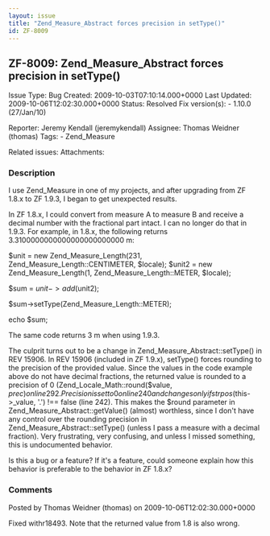 ```yaml
---
layout: issue
title: "Zend_Measure_Abstract forces precision in setType()"
id: ZF-8009
---
```


ZF-8009: Zend\_Measure\_Abstract forces precision in setType()
--------------------------------------------------------------

 Issue Type: Bug Created: 2009-10-03T07:10:14.000+0000 Last Updated: 2009-10-06T12:02:30.000+0000 Status: Resolved Fix version(s): - 1.10.0 (27/Jan/10)
 
 Reporter:  Jeremy Kendall (jeremykendall)  Assignee:  Thomas Weidner (thomas)  Tags: - Zend\_Measure
 
 Related issues: 
 Attachments: 
### Description

I use Zend\_Measure in one of my projects, and after upgrading from ZF 1.8.x to ZF 1.9.3, I began to get unexpected results.

In ZF 1.8.x, I could convert from measure A to measure B and receive a decimal number with the fractional part intact. I can no longer do that in 1.9.3. For example, in 1.8.x, the following returns 3.3100000000000000000000000 m:

$unit = new Zend\_Measure\_Length(231, Zend\_Measure\_Length::CENTIMETER, $locale); $unit2 = new Zend\_Measure\_Length(1, Zend\_Measure\_Length::METER, $locale);

$sum = $unit->add($unit2);

$sum->setType(Zend\_Measure\_Length::METER);

echo $sum;

The same code returns 3 m when using 1.9.3.

The culprit turns out to be a change in Zend\_Measure\_Abstract::setType() in REV 15906. In REV 15906 (included in ZF 1.9.x), setType() forces rounding to the precision of the provided value. Since the values in the code example above do not have decimal fractions, the returned value is rounded to a precision of 0 (Zend\_Locale\_Math::round($value, $prec) on line 292. Precision is set to 0 on line 240 and changes only if strpos($this->\_value, '.') !== false (line 242). This makes the $round parameter in Zend\_Measure\_Abstract::getValue() (almost) worthless, since I don't have any control over the rounding precision in Zend\_Measure\_Abstract::setType() (unless I pass a measure with a decimal fraction). Very frustrating, very confusing, and unless I missed something, this is undocumented behavior.

Is this a bug or a feature? If it's a feature, could someone explain how this behavior is preferable to the behavior in ZF 1.8.x?

 

 

### Comments

Posted by Thomas Weidner (thomas) on 2009-10-06T12:02:30.000+0000

Fixed withr18493. Note that the returned value from 1.8 is also wrong.

 

 